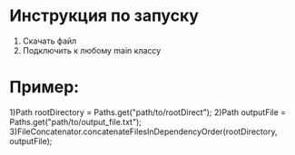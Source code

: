 # Инструкция по запуску
1) Скачать файл
2) Подключить к любому main классу
# Пример:
1)Path rootDirectory = Paths.get("path/to/rootDirect");
2)Path outputFile = Paths.get("path/to/output_file.txt");
3)FileConcatenator.concatenateFilesInDependencyOrder(rootDirectory, outputFile);
